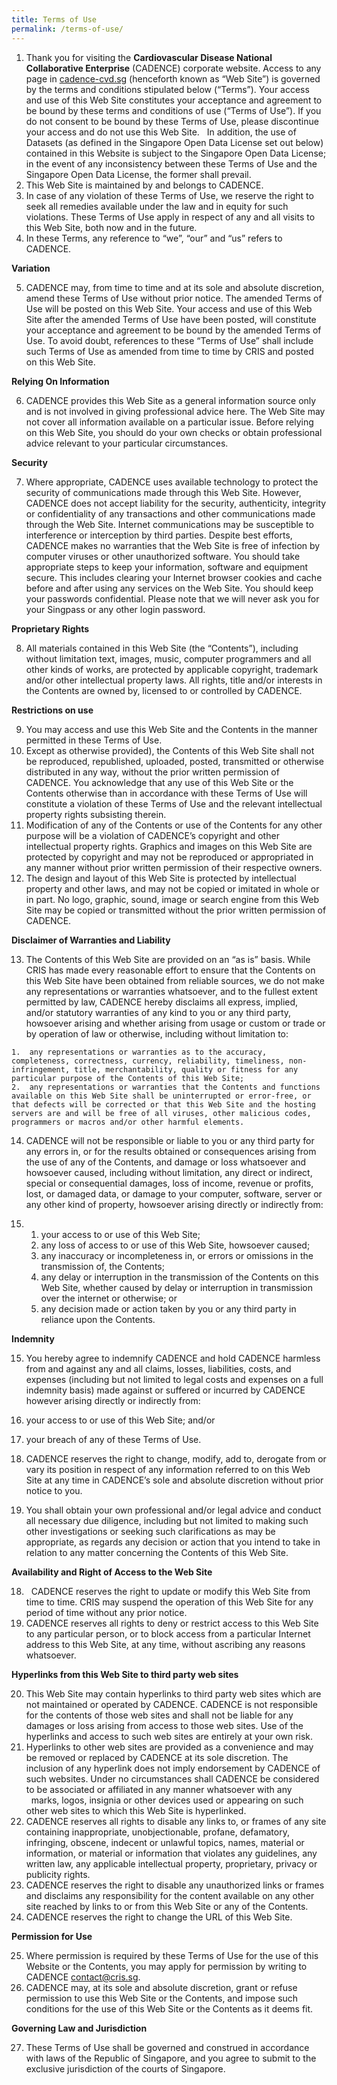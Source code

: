 ```yaml
---
title: Terms of Use
permalink: /terms-of-use/
---
```

1.  Thank you for visiting the **Cardiovascular Disease National Collaborative Enterprise** (CADENCE) corporate website. Access to any page in [cadence-cvd.sg](https://cadence-cvd.sg) (henceforth known as “Web Site”) is governed by the terms and conditions stipulated below (“Terms”). Your access and use of this Web Site constitutes your acceptance and agreement to be bound by these terms and conditions of use (“Terms of Use”). If you do not consent to be bound by these Terms of Use, please discontinue your access and do not use this Web Site.   In addition, the use of Datasets (as defined in the Singapore Open Data License set out below) contained in this Website is subject to the Singapore Open Data License; in the event of any inconsistency between these Terms of Use and the Singapore Open Data License, the former shall prevail.
2.  This Web Site is maintained by and belongs to CADENCE.
3.  In case of any violation of these Terms of Use, we reserve the right to seek all remedies available under the law and in equity for such violations. These Terms of Use apply in respect of any and all visits to this Web Site, both now and in the future.
4.  In these Terms, any reference to “we”, “our” and “us” refers to CADENCE.

**Variation**

5.  CADENCE may, from time to time and at its sole and absolute discretion, amend these Terms of Use without prior notice. The amended Terms of Use will be posted on this Web Site. Your access and use of this Web Site after the amended Terms of Use have been posted, will constitute your acceptance and agreement to be bound by the amended Terms of Use. To avoid doubt, references to these “Terms of Use” shall include such Terms of Use as amended from time to time by CRIS and posted on this Web Site.  

**Relying On Information**

6.  CADENCE provides this Web Site as a general information source only and is not involved in giving professional advice here. The Web Site may not cover all information available on a particular issue. Before relying on this Web Site, you should do your own checks or obtain professional advice relevant to your particular circumstances.

**Security**

7.  Where appropriate, CADENCE uses available technology to protect the security of communications made through this Web Site. However, CADENCE does not accept liability for the security, authenticity, integrity or confidentiality of any transactions and other communications made through the Web Site. Internet communications may be susceptible to interference or interception by third parties. Despite best efforts, CADENCE makes no warranties that the Web Site is free of infection by computer viruses or other unauthorized software. You should take appropriate steps to keep your information, software and equipment secure. This includes clearing your Internet browser cookies and cache before and after using any services on the Web Site. You should keep your passwords confidential. Please note that we will never ask you for your Singpass or any other login password.

**Proprietary Rights**

8.  All materials contained in this Web Site (the “Contents”), including without limitation text, images, music, computer programmers and all other kinds of works, are protected by applicable copyright, trademark and/or other intellectual property laws. All rights, title and/or interests in the Contents are owned by, licensed to or controlled by CADENCE.

**Restrictions on use**

9.  You may access and use this Web Site and the Contents in the manner permitted in these Terms of Use.
10.  Except as otherwise provided), the Contents of this Web Site shall not be reproduced, republished, uploaded, posted, transmitted or otherwise distributed in any way, without the prior written permission of CADENCE. You acknowledge that any use of this Web Site or the Contents otherwise than in accordance with these Terms of Use will constitute a violation of these Terms of Use and the relevant intellectual property rights subsisting therein.
11.  Modification of any of the Contents or use of the Contents for any other purpose will be a violation of CADENCE’s copyright and other intellectual property rights. Graphics and images on this Web Site are protected by copyright and may not be reproduced or appropriated in any manner without prior written permission of their respective owners.
12.  The design and layout of this Web Site is protected by intellectual property and other laws, and may not be copied or imitated in whole or in part. No logo, graphic, sound, image or search engine from this Web Site may be copied or transmitted without the prior written permission of CADENCE.

**Disclaimer of Warranties and Liability**

13.  The Contents of this Web Site are provided on an “as is” basis. While CRIS has made every reasonable effort to ensure that the Contents on this Web Site have been obtained from reliable sources, we do not make any representations or warranties whatsoever, and to the fullest extent permitted by law, CADENCE hereby disclaims all express, implied, and/or statutory warranties of any kind to you or any third party, howsoever arising and whether arising from usage or custom or trade or by operation of law or otherwise, including without limitation to:
    
    1.  any representations or warranties as to the accuracy, completeness, correctness, currency, reliability, timeliness, non-infringement, title, merchantability, quality or fitness for any particular purpose of the Contents of this Web Site;
    2.  any representations or warranties that the Contents and functions available on this Web Site shall be uninterrupted or error-free, or that defects will be corrected or that this Web Site and the hosting servers are and will be free of all viruses, other malicious codes, programmers or macros and/or other harmful elements.
    
14.  CADENCE will not be responsible or liable to you or any third party for any errors in, or for the results obtained or consequences arising from the use of any of the Contents, and damage or loss whatsoever and howsoever caused, including without limitation, any direct or indirect, special or consequential damages, loss of income, revenue or profits, lost, or damaged data, or damage to your computer, software, server or any other kind of property, howsoever arising directly or indirectly from:

1.  1.  your access to or use of this Web Site;
    2.  any loss of access to or use of this Web Site, howsoever caused;
    3.  any inaccuracy or incompleteness in, or errors or omissions in the transmission of, the Contents;
    4.  any delay or interruption in the transmission of the Contents on this Web Site, whether caused by delay or interruption in transmission over the internet or otherwise; or
    5.  any decision made or action taken by you or any third party in reliance upon the Contents.
    

**Indemnity**

15.  You hereby agree to indemnify CADENCE and hold CADENCE harmless from and against any and all claims, losses, liabilities, costs, and expenses (including but not limited to legal costs and expenses on a full indemnity basis) made against or suffered or incurred by CADENCE however arising directly or indirectly from:

1.  your access to or use of this Web Site; and/or
2.  your breach of any of these Terms of Use.

16.  CADENCE reserves the right to change, modify, add to, derogate from or vary its position in respect of any information referred to on this Web Site at any time in CADENCE’s sole and absolute discretion without prior notice to you.
17.  You shall obtain your own professional and/or legal advice and conduct all necessary due diligence, including but not limited to making such other investigations or seeking such clarifications as may be appropriate, as regards any decision or action that you intend to take in relation to any matter concerning the Contents of this Web Site.

**Availability and Right of Access to the Web Site**

18.    CADENCE reserves the right to update or modify this Web Site from time to time. CRIS may suspend the operation of this Web Site for any period of time without any prior notice.
19.  CADENCE reserves all rights to deny or restrict access to this Web Site to any particular person, or to block access from a particular Internet address to this Web Site, at any time, without ascribing any reasons whatsoever.

**Hyperlinks from this Web Site to third party web sites**

20.  This Web Site may contain hyperlinks to third party web sites which are not maintained or operated by CADENCE. CADENCE is not responsible for the contents of those web sites and shall not be liable for any damages or loss arising from access to those web sites. Use of the hyperlinks and access to such web sites are entirely at your own risk.
21.  Hyperlinks to other web sites are provided as a convenience and may be removed or replaced by CADENCE at its sole discretion. The inclusion of any hyperlink does not imply endorsement by CADENCE of such websites. Under no circumstances shall CADENCE be considered to be associated or affiliated in any manner whatsoever with any   marks, logos, insignia or other devices used or appearing on such other web sites to which this Web Site is hyperlinked.
22.  CADENCE reserves all rights to disable any links to, or frames of any site containing inappropriate, unobjectionable, profane, defamatory, infringing, obscene, indecent or unlawful topics, names, material or information, or material or information that violates any guidelines, any written law, any applicable intellectual property, proprietary, privacy or publicity rights.
23.  CADENCE reserves the right to disable any unauthorized links or frames and disclaims any responsibility for the content available on any other site reached by links to or from this Web Site or any of the Contents.
24.  CADENCE reserves the right to change the URL of this Web Site.

**Permission for Use**

25.  Where permission is required by these Terms of Use for the use of this Website or the Contents, you may apply for permission by writing to CADENCE [contact@cris.sg](mailto:contact@cris.sg).
26.  CADENCE may, at its sole and absolute discretion, grant or refuse permission to use this Web Site or the Contents, and impose such conditions for the use of this Web Site or the Contents as it deems fit.

**Governing Law and Jurisdiction**

27.  These Terms of Use shall be governed and construed in accordance with laws of the Republic of Singapore, and you agree to submit to the exclusive jurisdiction of the courts of Singapore.